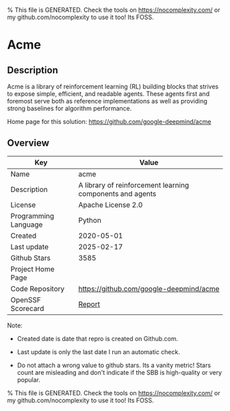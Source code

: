 
% This file is GENERATED. Check the tools on https://nocomplexity.com/ or my github.com/nocomplexity to use it too! Its FOSS. 

# Acme

## Description 

Acme is a library of reinforcement learning (RL) building blocks that strives to expose simple, efficient, and readable agents. These agents first and foremost serve both as reference implementations as well as providing strong baselines for algorithm performance. 

Home page for this solution: https://github.com/google-deepmind/acme 

## Overview 

| Key | Value |
| --- | --- |
| Name | acme |
| Description | A library of reinforcement learning components and agents |
| License | Apache License 2.0 |
| Programming Language | Python |
| Created | 2020-05-01 |
| Last update | 2025-02-17 |
| Github Stars | 3585 |
| Project Home Page |  |
| Code Repository | https://github.com/google-deepmind/acme |
| OpenSSF Scorecard | [Report](https://securityscorecards.dev/viewer/?uri=github.com/google-deepmind/acme) |

Note:
 - Created date is date that repro is created on Github.com. 

- Last update is only the last date I run an automatic check. 

- Do not attach a wrong value to github stars. Its a vanity metric! Stars count are misleading and 
don't indicate if the SBB is high-quality or very popular.

% This file is GENERATED. Check the tools on https://nocomplexity.com/ or my github.com/nocomplexity to use it too! Its FOSS. 

